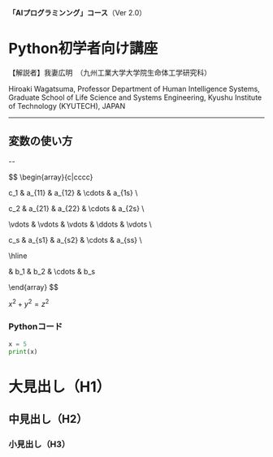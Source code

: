 **「AIプログラミンング」コース**（Ver 2.0）

# Python初学者向け講座

【解説者】我妻広明　（九州工業大学大学院生命体工学研究科）

Hiroaki  Wagatsuma, Professor
Department of Human Intelligence Systems,
Graduate School of Life Science and Systems Engineering,
Kyushu Institute of Technology   (KYUTECH), JAPAN

---

## 変数の使い方

--


$$
\begin{array}{c|cccc}

c_1 & a_{11} & a_{12} & \cdots & a_{1s} \\

c_2 & a_{21} & a_{22} & \cdots & a_{2s} \\

\vdots & \vdots & \vdots & \ddots & \vdots \\

c_s & a_{s1} & a_{s2} & \cdots & a_{ss} \\

\hline

& b_1 & b_2 & \cdots & b_s

\end{array}
$$

$x^2 + y^2 = z^2$


### Pythonコード

```python
x = 5
print(x)
```

# 大見出し（H1）

## 中見出し（H2）

### 小見出し（H3）
